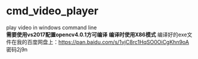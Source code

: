 # cmd_video_player
play video in windows command line    
**需要使用vs2017配置opencv4.0.1方可编译**
**编译时使用X86模式**
编译好的exe文件在我的百度网盘上：https://pan.baidu.com/s/1vjC8rc1HqSO0OiCgKhn9oA 密码2j9n
